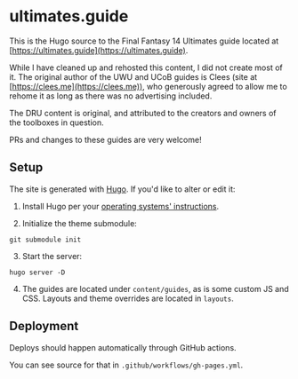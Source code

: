 # ultimates.guide

This is the Hugo source to the Final Fantasy 14 Ultimates guide located at
[https://ultimates.guide](https://ultimates.guide).

While I have cleaned up and rehosted this content, I did not create most of it. The
original author of the UWU and UCoB guides is Clees (site at [https://clees.me](https://clees.me)),
who generously agreed to allow me to rehome it as long as there was no
advertising included.

The DRU content is original, and attributed to the creators and owners of the toolboxes in question.

PRs and changes to these guides are very welcome!

## Setup

The site is generated with [Hugo](https://gohugo.io/). If you'd like to alter
or edit it:

1. Install Hugo per your [operating systems' instructions](https://gohugo.io/getting-started/installing/).

2. Initialize the theme submodule:
```
git submodule init
```

3. Start the server:
```
hugo server -D
```

4. The guides are located under `content/guides`, as is some custom JS and CSS. Layouts and theme overrides are located in `layouts`.

## Deployment

Deploys should happen automatically through GitHub actions.

You can see source for that in `.github/workflows/gh-pages.yml`.
